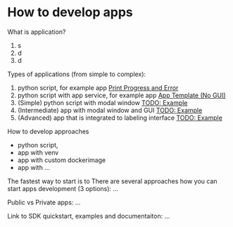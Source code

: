 # How to develop apps

What is application?
1. s
2. d
3. d

Types of applications (from simple to complex):
1. python script, for example app [Print Progress and Error](https://github.com/supervisely-ecosystem/debug-progress-error-app)
2. python script with app service, for example app [App Template (No GUI)](https://github.com/supervisely-ecosystem/app-template-headless)
3. (Simple) python script with modal window [TODO: Example]()
4. (Intermediate) app with modal window and GUI [TODO: Example]()
4. (Advanced) app that is integrated to labeling interface [TODO: Example]()


How to develop approaches
- python script, 
- app with venv
- app with custom dockerimage
- app with ...

The fastest way to start is to 
There are several approaches how you can start apps development (3 options): ...


Public vs Private apps: ...

Link to SDK quickstart, examples and documentaiton: ...
